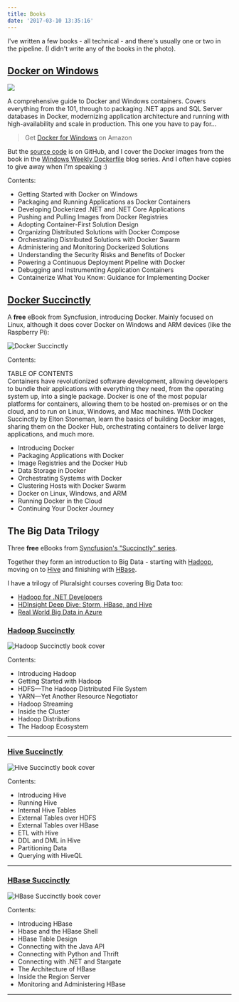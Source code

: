 ```yaml
---
title: Books
date: '2017-03-10 13:35:16'
---
```


I've written a few books - all technical - and there's usually one or two in the pipeline. (I didn't write any of the books in the photo).

## [Docker on Windows](https://www.amazon.com/Docker-Windows-Elton-Stoneman-ebook/dp/B0711Y4J9K/)

![](/content/images/2018/01/docker-on-windows-small.jpg)

A comprehensive guide to Docker and Windows containers. Covers everything from the 101, through to packaging .NET apps and SQL Server databases in Docker, modernizing application architecture and running with high-availability and scale in production. This one you have to pay for...

> Get [Docker for Windows](https://www.amazon.com/Docker-Windows-Elton-Stoneman-ebook/dp/B0711Y4J9K/) on Amazon

But the [source code](https://github.com/sixeyed/docker-on-windows) is on GitHub, and I cover the Docker images from the book in the [Windows Weekly Dockerfile](/tag/weekly-dockerfile/) blog series. And I often have copies to give away when I'm speaking :)

Contents:

- Getting Started with Docker on Windows
- Packaging and Running Applications as Docker Containers
- Developing Dockerized .NET and .NET Core Applications
- Pushing and Pulling Images from Docker Registries
- Adopting Container-First Solution Design
- Organizing Distributed Solutions with Docker Compose
- Orchestrating Distributed Solutions with Docker Swarm
- Administering and Monitoring Dockerized Solutions
- Understanding the Security Risks and Benefits of Docker
- Powering a Continuous Deployment Pipeline with Docker
- Debugging and Instrumenting Application Containers
- Containerize What You Know: Guidance for Implementing Docker

## [Docker Succinctly](https://www.syncfusion.com/ebooks/docker_succinctly)

A **free** eBook from Syncfusion, introducing Docker. Mainly focused on Linux, although it does cover Docker on Windows and ARM devices (like the Raspberry Pi):

![Docker Succinctly](/content/images/2018/02/docker-succinctly.png)

Contents:

TABLE OF CONTENTS  
Containers have revolutionized software development, allowing developers to bundle their applications with everything they need, from the operating system up, into a single package. Docker is one of the most popular platforms for containers, allowing them to be hosted on-premises or on the cloud, and to run on Linux, Windows, and Mac machines. With Docker Succinctly by Elton Stoneman, learn the basics of building Docker images, sharing them on the Docker Hub, orchestrating containers to deliver large applications, and much more.

- Introducing Docker
- Packaging Applications with Docker
- Image Registries and the Docker Hub
- Data Storage in Docker
- Orchestrating Systems with Docker
- Clustering Hosts with Docker Swarm
- Docker on Linux, Windows, and ARM
- Running Docker in the Cloud
- Continuing Your Docker Journey

## The Big Data Trilogy

Three **free** eBooks from [Syncfusion's "Succinctly" series](https://www.syncfusion.com/resources/techportal/ebooks/).

Together they form an introduction to Big Data - starting with [Hadoop](http://hadoop.apache.org), moving on to [Hive](http://hive.apache.org) and finishing with [HBase](http://hbase.apache.org).

I have a trilogy of Pluralsight courses covering Big Data too:

- [Hadoop for .NET Developers](http://shrsl.com/?gvb9)
- [HDInsight Deep Dive: Storm, HBase, and Hive](http://shrsl.com/?~cfr2)
- [Real World Big Data in Azure](http://shrsl.com/?~cfr4)

### [Hadoop Succinctly](https://www.syncfusion.com/resources/techportal/details/ebooks/hadoopsuccinctly)

![Hadoop Succinctly book cover](/content/images/2017/03/hadoopebookcover--1-.png)

Contents:

- Introducing Hadoop
- Getting Started with Hadoop
- HDFS—The Hadoop Distributed File System
- YARN—Yet Another Resource Negotiator
- Hadoop Streaming
- Inside the Cluster
- Hadoop Distributions
- The Hadoop Ecosystem

* * *

### [Hive Succinctly](https://www.syncfusion.com/resources/techportal/details/ebooks/Hive-Succinctly)

![Hive Succinctly book cover](/content/images/2017/03/Hive-Succinctly_img.png)

Contents:

- Introducing Hive
- Running Hive
- Internal Hive Tables
- External Tables over HDFS
- External Tables over HBase
- ETL with Hive
- DDL and DML in Hive
- Partitioning Data
- Querying with HiveQL

* * *

### [HBase Succinctly](https://www.syncfusion.com/resources/techportal/details/ebooks/hbase)

![HBase Succinctly book cover](/content/images/2017/03/hbase-succinctly.png)

Contents:

- Introducing HBase
- Hbase and the HBase Shell
- HBase Table Design
- Connecting with the Java API
- Connecting with Python and Thrift
- Connecting with .NET and Stargate
- The Architecture of HBase
- Inside the Region Server
- Monitoring and Administering HBase

* * *
<!--kg-card-end: markdown-->